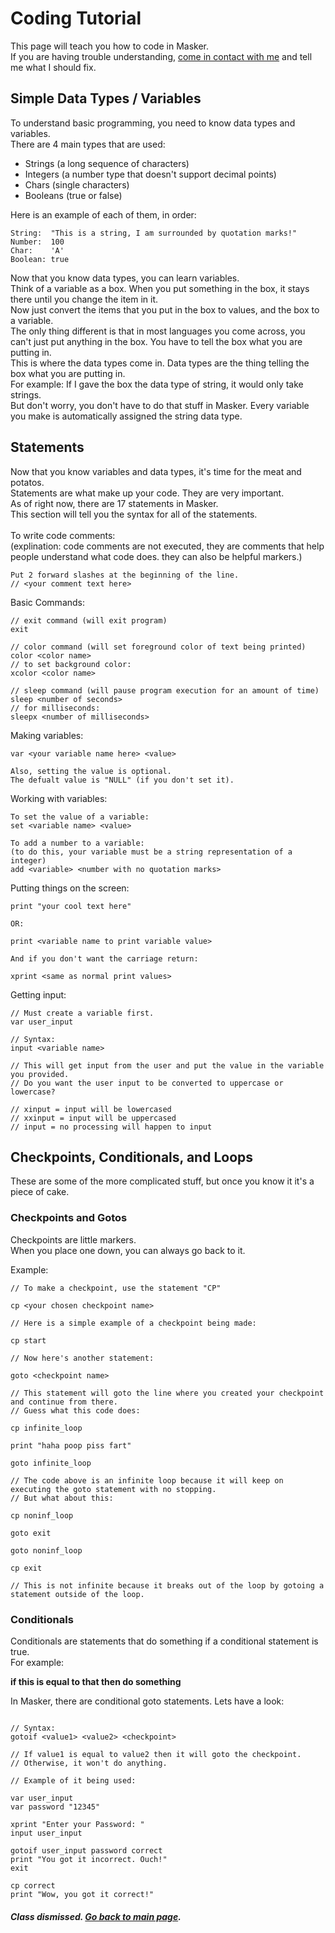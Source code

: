 # Coding Tutorial
This page will teach you how to code in Masker.<br>
If you are having trouble understanding, [come in contact with me](mailto:mail@stencylxd.ga) and tell me what I should fix.
## Simple Data Types / Variables
To understand basic programming, you need to know data types and variables.<br>
There are 4 main types that are used:
- Strings (a long sequence of characters)
- Integers (a number type that doesn't support decimal points)
- Chars (single characters)
- Booleans (true or false)

Here is an example of each of them, in order:
```
String:  "This is a string, I am surrounded by quotation marks!"
Number:  100
Char:    'A'
Boolean: true
```
Now that you know data types, you can learn variables.<br>
Think of a variable as a box. When you put something in the box, it stays there until you change the item in it.<br>
Now just convert the items that you put in the box to values, and the box to a variable.<br>
The only thing different is that in most languages you come across, you can't just put anything in the box. You have to tell the box what you are putting in.<br>
This is where the data types come in. Data types are the thing telling the box what you are putting in.<br>
For example: If I gave the box the data type of string, it would only take strings.<br>
But don't worry, you don't have to do that stuff in Masker. Every variable you make is automatically assigned the string data type.

## Statements
Now that you know variables and data types, it's time for the meat and potatos.<br>
Statements are what make up your code. They are very important.<br>
As of right now, there are 17 statements in Masker.<br>
This section will tell you the syntax for all of the statements.
<br><br>
To write code comments:<br>
(explination: code comments are not executed, they are comments that help people understand what code does. they can also be helpful markers.)
```
Put 2 forward slashes at the beginning of the line.
// <your comment text here>
```

Basic Commands:
```
// exit command (will exit program)
exit

// color command (will set foreground color of text being printed)
color <color name>
// to set background color:
xcolor <color name>

// sleep command (will pause program execution for an amount of time)
sleep <number of seconds>
// for milliseconds:
sleepx <number of milliseconds>
```

Making variables:
```
var <your variable name here> <value>

Also, setting the value is optional.
The defualt value is "NULL" (if you don't set it).
```

Working with variables:
```
To set the value of a variable:
set <variable name> <value>

To add a number to a variable:
(to do this, your variable must be a string representation of a integer)
add <variable> <number with no quotation marks>

```

Putting things on the screen:
```
print "your cool text here"

OR:

print <variable name to print variable value>

And if you don't want the carriage return:

xprint <same as normal print values>
```

Getting input:
```
// Must create a variable first.
var user_input

// Syntax:
input <variable name>

// This will get input from the user and put the value in the variable you provided.
// Do you want the user input to be converted to uppercase or lowercase?

// xinput = input will be lowercased
// xxinput = input will be uppercased
// input = no processing will happen to input
```

## Checkpoints, Conditionals, and Loops
These are some of the more complicated stuff, but once you know it it's a piece of cake.
### Checkpoints and Gotos

Checkpoints are little markers.<br>
When you place one down, you can always go back to it.<br>

Example:
```
// To make a checkpoint, use the statement "CP"

cp <your chosen checkpoint name>

// Here is a simple example of a checkpoint being made:

cp start

// Now here's another statement:

goto <checkpoint name>

// This statement will goto the line where you created your checkpoint and continue from there.
// Guess what this code does:

cp infinite_loop

print "haha poop piss fart"

goto infinite_loop

// The code above is an infinite loop because it will keep on executing the goto statement with no stopping.
// But what about this:

cp noninf_loop

goto exit

goto noninf_loop

cp exit

// This is not infinite because it breaks out of the loop by gotoing a statement outside of the loop.
```

### Conditionals

Conditionals are statements that do something if a conditional statement is true.<br>
For example:

**if this is equal to that then do something**

In Masker, there are conditional goto statements. Lets have a look:

```

// Syntax:
gotoif <value1> <value2> <checkpoint>

// If value1 is equal to value2 then it will goto the checkpoint.
// Otherwise, it won't do anything.

// Example of it being used:

var user_input
var password "12345"

xprint "Enter your Password: "
input user_input

gotoif user_input password correct
print "You got it incorrect. Ouch!"
exit

cp correct
print "Wow, you got it correct!"
```

##### Class dismissed. [Go back to main page](https://stencylxd.github.io/masker).